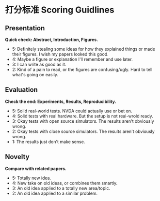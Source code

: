 # 打分标准 Scoring Guidlines

## Presentation

**Quick check: Abstract, Introduction, Figures.**

- 5: Definitely stealing some ideas for how they explained things or made their figures. I wish my papers looked this good.
- 4: Maybe a figure or explanation I'll remember and use later.
- 3: I can write as good as it.
- 2: Kind of a pain to read, or the figures are confusing/ugly. Hard to tell what's going on easily.

## Evaluation

**Check the end: Experiments, Results, Reproducibility.**

- 5: Solid real-world tests. NVDA could actually use or bet on.
- 4: Solid tests with real hardware. But the setup is not real-wrold ready.
- 3: Okay tests with open source simulators. The results aren't obviously wrong.
- 2: Okay tests with close source simulators. The results aren't obviously wrong.
- 1: The results just don't make sense.

## Novelty

**Compare with related papers.**

- 5: Totally new idea.
- 4: New take on old ideas, or combines them smartly.
- 3: An old idea applied to a totally new area/topic.
- 2: An old idea applied to a similar problem.
